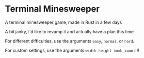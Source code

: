 # Terminal Minesweeper

A terminal minesweeper game, made in Rust in a few days

A bit janky, I'd like to revamp it and actually have a plan this time

For different difficulties, use the arguments `easy`, `normal`, or `hard`.

For custom settings, use the arguments `width height bomb_count`!!!
